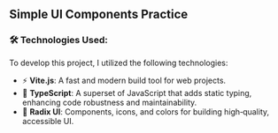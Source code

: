 ## **Simple UI Components Practice**

### 🛠️ Technologies Used:

To develop this project, I utilized the following technologies:

- ⚡ **Vite.js**: A fast and modern build tool for web projects.
- 🔷 **TypeScript**: A superset of JavaScript that adds static typing, enhancing code robustness and maintainability.
- 🧩 **Radix UI**: Components, icons, and colors for building high‑quality, accessible UI.
